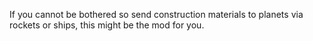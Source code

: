 If you cannot be bothered so send construction materials to planets via rockets or ships, this might be the mod for you.
